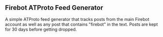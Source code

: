 ## Firebot ATProto Feed Generator

A simple ATProto feed generator that tracks posts from the main Firebot account as well as any post that contains "firebot" in the text. Posts are kept for 30 days before getting dropped.